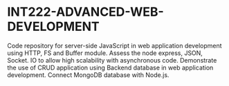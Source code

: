 # INT222-ADVANCED-WEB-DEVELOPMENT
Code repository for server-side JavaScript in web application development using HTTP, FS and Buffer module. Assess the node express, JSON, Socket. IO to allow high scalability with asynchronous code. Demonstrate the use of CRUD application using Backend database in web application development. Connect MongoDB database with Node.js. 
